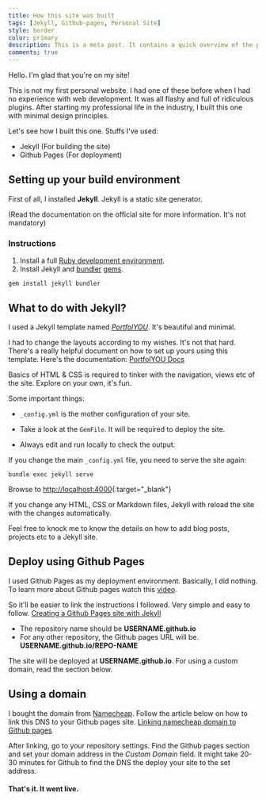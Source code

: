 ```yaml
---
title: How this site was built
tags: [Jekyll, Github-pages, Personal Site]
style: border
color: primary
description: This is a meta post. It contains a quick overview of the processes that were required to build and publish this site. 
comments: true
---
```


Hello. I'm glad that you're on my site!

This is not my first personal website. I had one of these before when I had no experience with web development. It was all flashy and full of ridiculous plugins. After starting my professional life in the industry, I built this one with minimal design principles. 



Let's see how I built this one. Stuffs I've used:

- Jekyll (For building the site)
- Github Pages (For deployment)



## Setting up your build environment

First of all, I installed **Jekyll**. Jekyll is a static site generator. 

(Read the documentation on the official site for more information. It's not mandatory)

### Instructions

1. Install a full [Ruby development environment](/docs/installation/).
2. Install Jekyll and [bundler](/docs/ruby-101/#bundler) [gems](/docs/ruby-101/#gems).

```
gem install jekyll bundler
```

## What to do with Jekyll?

I used a Jekyll template named [*_PortfolYOU_*](https://github.com/YoussefRaafatNasry/portfolYOU). It's beautiful and minimal.  

I had to change the layouts according to my wishes. It's not that hard. There's a really helpful document on how to set up yours using this template. 
Here's the documentation: [PortfolYOU Docs](https://youssefraafatnasry.me/portfolYOU/docs/)

Basics of HTML & CSS is required to tinker with the navigation, views etc of the site. Explore on your own, it's fun. 

Some important things:

* `_config.yml` is the mother configuration of your site.

* Take a look at the `GemFile`. It will be required to deploy the site.

* Always edit and run locally to check the output. 

If you change the main `_config.yml` file, you need to serve the site again:

```
bundle exec jekyll serve
```
Browse to [http://localhost:4000](http://localhost:4000){:target="_blank"}

If you change any HTML, CSS or Markdown files, Jekyll with reload the site with the changes automatically.

Feel free to knock me to know the details on how to add blog posts, projects etc to a Jekyll site.



## Deploy using Github Pages

I used Github Pages as my deployment environment. Basically, I did nothing. To learn more about Github pages watch this [video](https://www.youtube.com/watch?=1&v=2MsN8gpT6jY).

So it'll be easier to link the instructions I followed. Very simple and easy to follow.
[Creating a Github Pages site with Jekyll](https://help.github.com/en/github/working-with-github-pages/creating-a-github-pages-site-with-jekyll)

* The repository name should be **USERNAME.github.io**
* For any other repository, the Github pages URL will be. **USERNAME.github.io/REPO-NAME**

The site will be deployed at **USERNAME.github.io**. For using a custom domain, read the section below.



## Using a domain

I bought the domain from [Namecheap](https://www.namecheap.com/). Follow the article below on how to link this DNS to your Github pages site.
[Linking namecheap domain to Github pages](https://www.namecheap.com/support/knowledgebase/article.aspx/9645/2208/how-do-i-link-my-domain-to-github-pages)


After linking, go to your repository settings. Find the Github pages section and set your domain address in the *Custom Domain* field.
It might take 20-30 minutes for Github to find the DNS the deploy your site to the set address.



#### That's it. It went live.

